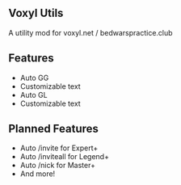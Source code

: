 ## Voxyl Utils
A utility mod for voxyl.net / bedwarspractice.club

## Features
- Auto GG
 - Customizable text
- Auto GL
 - Customizable text

## Planned Features
- Auto /invite for Expert+
- Auto /inviteall for Legend+
- Auto /nick for Master+
- And more!